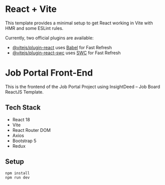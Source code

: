 # React + Vite

This template provides a minimal setup to get React working in Vite with HMR and some ESLint rules.

Currently, two official plugins are available:

- [@vitejs/plugin-react](https://github.com/vitejs/vite-plugin-react/blob/main/packages/plugin-react/README.md) uses [Babel](https://babeljs.io/) for Fast Refresh
- [@vitejs/plugin-react-swc](https://github.com/vitejs/vite-plugin-react-swc) uses [SWC](https://swc.rs/) for Fast Refresh

# Job Portal Front-End

This is the frontend of the Job Portal Project using InsightDeed – Job Board ReactJS Template.

## Tech Stack

- React 18
- Vite
- React Router DOM
- Axios
- Bootstrap 5
- Redux

## Setup

```bash
npm install
npm run dev
```

